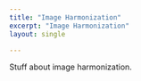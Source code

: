 ```yaml
---
title: "Image Harmonization"
excerpt: "Image Harmonization"
layout: single

---
```


Stuff about image harmonization.
